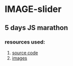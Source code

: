 # IMAGE-slider

## 5 days JS marathon

### resources used:
1. [source code](https://www.youtube.com/channel/UCg8ss4xW9jASrqWGP30jXiw)
2. [images](#https://unsplash.com/)
